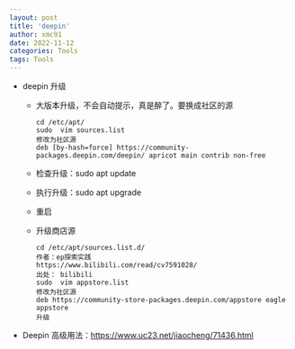 ```yaml
---
layout: post
title: 'deepin'
author: xmc91
date: 2022-11-12
categories: Tools
tags: Tools 
---
```




+ deepin  升级

  - 大版本升级，不会自动提示，真是醉了。要换成社区的源

    ```
    cd /etc/apt/
    sudo  vim sources.list
    修改为社区源
    deb [by-hash=force] https://community-packages.deepin.com/deepin/ apricot main contrib non-free
    ```

  - 检查升级：sudo apt update

  - 执行升级：sudo apt upgrade

  - 重启

  - 升级商店源

    ```
    cd /etc/apt/sources.list.d/
    作者：ep探索实践
    https://www.bilibili.com/read/cv7591028/
    出处： bilibili
    sudo  vim appstore.list
    修改为社区源
    deb https://community-store-packages.deepin.com/appstore eagle appstore
    升级
    ```

+ Deepin 高级用法：https://www.uc23.net/jiaocheng/71436.html